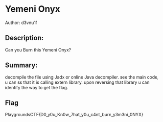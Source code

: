 # Yemeni Onyx
Author: d3vnu11
 
## Description:
Can you Burn this Yemeni Onyx?

## Summary:
decompile the file using Jadx or online Java decompiler. see the main code, u can ss that it is calling extern library. upon reversing that library u can identify the way to get the flag.

## Flag
PlaygroundsCTF{D0_y0u_Kn0w_7hat_y0u_c4nt_burn_y3m3ni_0NYX}